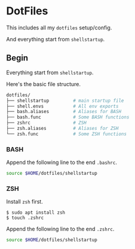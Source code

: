 # DotFiles

This includes all my `dotfiles` setup/config.

And everything start from `shellstartup`.

## Begin 

Everything start from `shellstartup`.

Here's the basic file structure.

```bash
dotfiles/
├── shellstartup         # main startup file
├── shell.envs           # All env exports
├── bash.aliases         # Aliases for BASH
├── bash.func            # Some BASH functions
├── zshrc                # ZSH 
├── zsh.aliases          # Aliases for ZSH
└── zsh.func             # Some ZSH functions 
```

### BASH

Append the following line to the end `.bashrc`.

```bash
source $HOME/dotfiles/shellstartup
```

### ZSH

Install `zsh` first.

```console
$ sudo apt install zsh
$ touch .zshrc
```

Append the following line to the end `.zshrc`.

```bash
source $HOME/dotfiles/shellstartup
```



